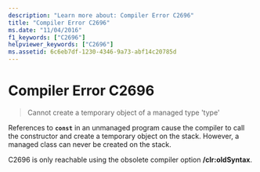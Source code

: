 ```yaml
---
description: "Learn more about: Compiler Error C2696"
title: "Compiler Error C2696"
ms.date: "11/04/2016"
f1_keywords: ["C2696"]
helpviewer_keywords: ["C2696"]
ms.assetid: 6c6eb7df-1230-4346-9a73-abf14c20785d
---
```

# Compiler Error C2696

> Cannot create a temporary object of a managed type 'type'

References to **`const`** in an unmanaged program cause the compiler to call the constructor and create a temporary object on the stack. However, a managed class can never be created on the stack.

C2696 is only reachable using the obsolete compiler option **/clr:oldSyntax**.
